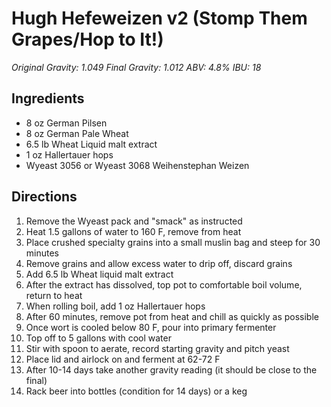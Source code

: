 # Hugh Hefeweizen v2 (Stomp Them Grapes/Hop to It!)

_Original Gravity: 1.049_
_Final Gravity: 1.012_
_ABV: 4.8%_
_IBU: 18_

## Ingredients

- 8 oz German Pilsen
- 8 oz German Pale Wheat
- 6.5 lb Wheat Liquid malt extract
- 1 oz Hallertauer hops
- Wyeast 3056 or Wyeast 3068 Weihenstephan Weizen

## Directions

1. Remove the Wyeast pack and "smack" as instructed
2. Heat 1.5 gallons of water to 160 F, remove from heat
3. Place crushed specialty grains into a small muslin bag and steep for 30 minutes
4. Remove grains and allow excess water to drip off, discard grains
5. Add 6.5 lb Wheat liquid malt extract
6. After the extract has dissolved, top pot to comfortable boil volume, return to heat
7. When rolling boil, add 1 oz Hallertauer hops
8. After 60 minutes, remove pot from heat and chill as quickly as possible
9. Once wort is cooled below 80 F, pour into primary fermenter
10. Top off to 5 gallons with cool water
11. Stir with spoon to aerate, record starting gravity and pitch yeast
12. Place lid and airlock on and ferment at 62-72 F
13. After 10-14 days take another gravity reading (it should be close to the final)
14. Rack beer into bottles (condition for 14 days) or a keg
